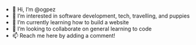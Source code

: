 - 👋 Hi, I’m @ogpez
- 👀 I’m interested in software development, tech, travelling, and puppies
- 🌱 I’m currently learning how to build a website
- 💞️ I’m looking to collaborate on general learning to code
- 📫 Reach me here by adding a comment!

<!---
ogpez/ogpez is a ✨ special ✨ repository because its `README.md` (this file) appears on your GitHub profile.
You can click the Preview link to take a look at your changes.
--->
